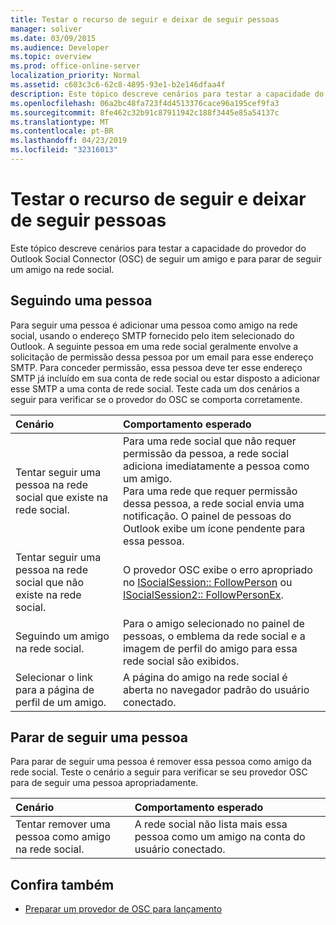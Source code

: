 ```yaml
---
title: Testar o recurso de seguir e deixar de seguir pessoas
manager: soliver
ms.date: 03/09/2015
ms.audience: Developer
ms.topic: overview
ms.prod: office-online-server
localization_priority: Normal
ms.assetid: c603c3c6-62c8-4895-93e1-b2e146dfaa4f
description: Este tópico descreve cenários para testar a capacidade do provedor do Outlook Social Connector (OSC) de seguir um amigo e para parar de seguir um amigo na rede social.
ms.openlocfilehash: 06a2bc48fa723f4d4513376cace96a195cef9fa3
ms.sourcegitcommit: 8fe462c32b91c87911942c188f3445e85a54137c
ms.translationtype: MT
ms.contentlocale: pt-BR
ms.lasthandoff: 04/23/2019
ms.locfileid: "32316013"
---
```

# <a name="testing-following-and-stop-following-persons"></a>Testar o recurso de seguir e deixar de seguir pessoas

Este tópico descreve cenários para testar a capacidade do provedor do Outlook Social Connector (OSC) de seguir um amigo e para parar de seguir um amigo na rede social.
  
## <a name="following-a-person"></a>Seguindo uma pessoa

Para seguir uma pessoa é adicionar uma pessoa como amigo na rede social, usando o endereço SMTP fornecido pelo item selecionado do Outlook. A seguinte pessoa em uma rede social geralmente envolve a solicitação de permissão dessa pessoa por um email para esse endereço SMTP. Para conceder permissão, essa pessoa deve ter esse endereço SMTP já incluído em sua conta de rede social ou estar disposto a adicionar esse SMTP a uma conta de rede social. Teste cada um dos cenários a seguir para verificar se o provedor do OSC se comporta corretamente.
  
|**Cenário**|**Comportamento esperado**|
|:-----|:-----|
|Tentar seguir uma pessoa na rede social que existe na rede social.  <br/> |Para uma rede social que não requer permissão da pessoa, a rede social adiciona imediatamente a pessoa como um amigo.  <br/> Para uma rede que requer permissão dessa pessoa, a rede social envia uma notificação. O painel de pessoas do Outlook exibe um ícone pendente para essa pessoa.  <br/> |
|Tentar seguir uma pessoa na rede social que não existe na rede social.  <br/> |O provedor OSC exibe o erro apropriado no [ISocialSession:: FollowPerson](isocialsession-followperson.md) ou [ISocialSession2:: FollowPersonEx](isocialsession2-followpersonex.md).  <br/> |
|Seguindo um amigo na rede social.  <br/> |Para o amigo selecionado no painel de pessoas, o emblema da rede social e a imagem de perfil do amigo para essa rede social são exibidos.  <br/> |
|Selecionar o link para a página de perfil de um amigo.  <br/> |A página do amigo na rede social é aberta no navegador padrão do usuário conectado.  <br/> |
   
## <a name="stop-following-a-person"></a>Parar de seguir uma pessoa

Para parar de seguir uma pessoa é remover essa pessoa como amigo da rede social. Teste o cenário a seguir para verificar se seu provedor OSC para de seguir uma pessoa apropriadamente.
  
|**Cenário**|**Comportamento esperado**|
|:-----|:-----|
|Tentar remover uma pessoa como amigo na rede social.  <br/> |A rede social não lista mais essa pessoa como um amigo na conta do usuário conectado.  <br/> |
   
## <a name="see-also"></a>Confira também

- [Preparar um provedor de OSC para lançamento](getting-ready-to-release-an-osc-provider.md)

